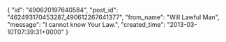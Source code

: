  {
   "id": "490620197640584",
   "post_id": "462493170453287_490612267641377",
   "from_name": "Will Lawful Man",
   "message": "I cannot know Your Law.",
   "created_time": "2013-03-10T07:39:31+0000"
 }
